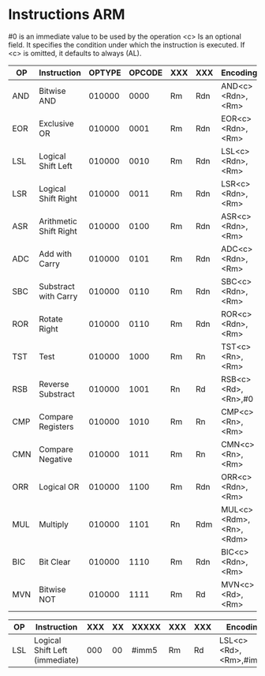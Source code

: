 # Instructions ARM

\#0 is an immediate value to be used by the operation
\<c\> Is an optional field. It specifies the condition under which the instruction is executed. If \<c\> is omitted, it defaults to always (AL).

|OP |Instruction			|OPTYPE|OPCODE	|XXX|XXX|Encoding						|
|---|-----------------------|------|--------|---|---|-------------------------------|
|AND|Bitwise AND			|010000|0000	|Rm |Rdn|AND\<c\> \<Rdn\>,\<Rm\>		|
|EOR|Exclusive OR			|010000|0001	|Rm |Rdn|EOR\<c\> \<Rdn\>,\<Rm\>		|
|LSL|Logical Shift Left		|010000|0010	|Rm |Rdn|LSL\<c\> \<Rdn\>,\<Rm\>		|
|LSR|Logical Shift Right	|010000|0011	|Rm |Rdn|LSR\<c\> \<Rdn\>,\<Rm\>		|
|ASR|Arithmetic Shift Right	|010000|0100	|Rm |Rdn|ASR\<c\> \<Rdn\>,\<Rm\>		|
|ADC|Add with Carry			|010000|0101	|Rm |Rdn|ADC\<c\> \<Rdn\>,\<Rm\>		|
|SBC|Substract with Carry	|010000|0110	|Rm |Rdn|SBC\<c\> \<Rdn\>,\<Rm\>		|
|ROR|Rotate Right			|010000|0110	|Rm |Rdn|ROR\<c\> \<Rdn\>,\<Rm\>		|
|TST|Test					|010000|1000	|Rm |Rn |TST\<c\> \<Rn\>,\<Rm\>			|
|RSB|Reverse Substract		|010000|1001	|Rn |Rd |RSB\<c\> \<Rd\>,\<Rn\>,\#0		|
|CMP|Compare Registers		|010000|1010	|Rm |Rn |CMP\<c\> \<Rn\>,\<Rm\>			|
|CMN|Compare Negative		|010000|1011	|Rm |Rn |CMN\<c\> \<Rn\>,\<Rm\>			|
|ORR|Logical OR				|010000|1100	|Rm |Rdn|ORR\<c\> \<Rdn\>,\<Rm\>		|
|MUL|Multiply				|010000|1101	|Rn |Rdm|MUL\<c\> \<Rdm\>,\<Rn\>,\<Rdm\>|
|BIC|Bit Clear				|010000|1110	|Rm |Rdn|BIC\<c\> \<Rdn\>,\<Rm\>		|
|MVN|Bitwise NOT			|010000|1111	|Rm |Rd |MVN\<c\> \<Rd\>,\<Rm\>			|

|OP |Instruction					|XXX|XX|XXXXX	|XXX|XXX|Encoding						|
|---|-------------------------------|---|--|--------|---|---|-------------------------------|
|LSL|Logical Shift Left (immediate)	|000|00|\#imm5	|Rm |Rd |LSL\<c\> \<Rd\>,\<Rm\>,\#imm5	|